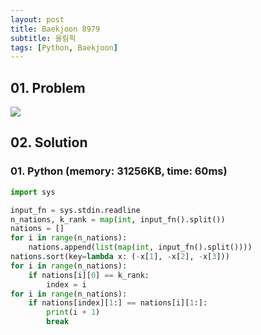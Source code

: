 ```yaml
---
layout: post
title: Baekjoon 8979
subtitle: 올림픽
tags: [Python, Baekjoon]
---
```


## 01. Problem

<img src="https://github.com/WoojinJeonkr/WoojinJeonkr.github.io/blob/main/assets/images/post_image/baekjoon/baekjoon_8979.png?raw=true">

## 02. Solution

### 01. Python (memory: 31256KB, time: 60ms)

```Python
import sys

input_fn = sys.stdin.readline
n_nations, k_rank = map(int, input_fn().split())
nations = []
for i in range(n_nations):
    nations.append(list(map(int, input_fn().split())))
nations.sort(key=lambda x: (-x[1], -x[2], -x[3]))
for i in range(n_nations):
    if nations[i][0] == k_rank:
        index = i
for i in range(n_nations):
    if nations[index][1:] == nations[i][1:]:
        print(i + 1)
        break
```
